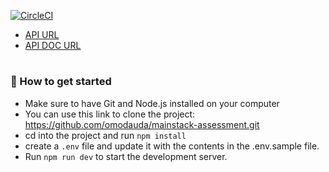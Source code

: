 [![CircleCI](https://dl.circleci.com/status-badge/img/gh/omodauda/mainstack-assessment/tree/main.svg?style=svg)](https://dl.circleci.com/status-badge/redirect/gh/omodauda/mainstack-assessment/tree/main)

- [API URL](https://omodauda-ecommerce-api.herokuapp.com)
- [API DOC URL](https://omodauda-ecommerce-api.herokuapp.com/api/doc)

#

### :rocket: How to get started

- Make sure to have Git and Node.js installed on your computer
- You can use this link to clone the project: https://github.com/omodauda/mainstack-assessment.git
- cd into the project and run `npm install`
- create a `.env` file and update it with the contents in the .env.sample file.
- Run `npm run dev` to start the development server.
